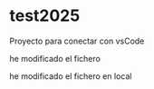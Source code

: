# test2025
Proyecto para conectar con vsCode

he modificado el fichero

he modificado el fichero en local
